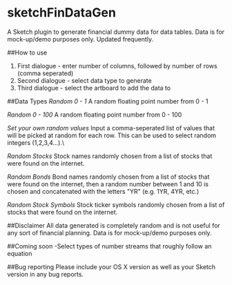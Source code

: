 sketchFinDataGen
================

A Sketch plugin to generate financial dummy data for data tables. Data is for mock-up/demo purposes only. Updated frequently.

##How to use
1. First dialogue - enter number of columns, followed by number of rows (comma seperated)
2. Second dialogue - select data type to generate
3. Third dialogue - select the artboard to add the data to

##Data Types
*Random 0 - 1*
A random floating point number from 0 - 1

*Random 0 - 100*
A random floating point number from 0 - 100

*Set your own random values*
Input a comma-seperated list of values that will be picked at random for each row. This can be used to select random integers (1,2,3,4...).\

*Random Stocks*
Stock names randomly chosen from a list of stocks that were found on the internet.

*Random Bonds*
Bond names randomly chosen from a list of stocks that were found on the internet, then a random number between 1 and 10 is chosen and concatenated with the letters "YR" (e.g. 1YR, 4YR, etc.)

*Random Stock Symbols*
Stock ticker symbols randomly chosen from a list of stocks that were found on the internet.

##Disclaimer
All data generated is completely random and is not useful for any sort of financial planning. Data is for mock-up/demo purposes only.

##Coming soon
-Select types of number streams that roughly follow an equation

##Bug reporting
Please include your OS X version as well as your Sketch version in any bug reports.

